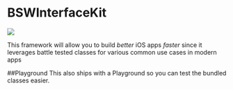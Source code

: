 # BSWInterfaceKit 
![](https://www.bitrise.io/app/e3b5c8f9ecaf381a/status.svg?token=vWVY5MfFfpOh7j-YIfJwGg&branch=master)

This framework will allow you to build *better* iOS apps *faster* since it leverages battle tested classes for various common use cases in modern apps

##Playground
This also ships with a Playground so you can test the bundled classes easier.
